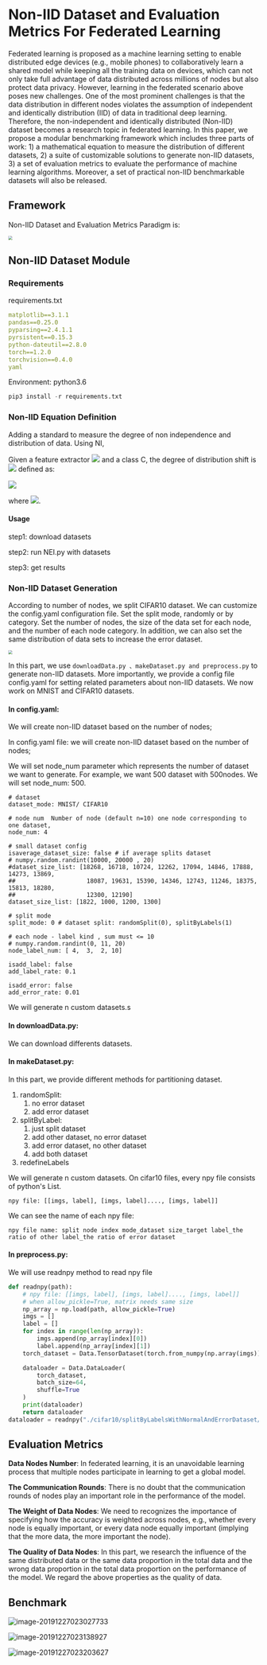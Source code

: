 # Non-IID Dataset and Evaluation Metrics For Federated Learning

Federated learning is proposed as a machine learning setting to enable distributed edge devices (e.g., mobile phones) to collaboratively learn a shared model while keeping all the training data on devices, which can not only take full advantage of data distributed across millions of nodes but also protect data privacy. However, learning in the federated scenario above poses new challenges. One of the most prominent challenges is that the data distribution in different nodes violates the assumption of independent and identically distribution (IID) of data in traditional deep learning. Therefore, the non-independent and identically distributed (Non-IID) dataset becomes a research topic in federated learning. In this paper, we propose a modular benchmarking framework which includes three parts of work: 1) a mathematical equation to measure the distribution of different datasets, 2) a suite of customizable solutions to generate non-IID datasets, 3) a set of evaluation metrics to evaluate the performance of machine learning algorithms. Moreover, a set of practical non-IID benchmarkable datasets will also be released.

## Framework

Non-IID Dataset and Evaluation Metrics Paradigm is: 

<img src="./resources/images/structure2.png" style="zoom:50%;" />

## Non-IID Dataset Module

### Requirements

requirements.txt

```yaml
matplotlib==3.1.1
pandas==0.25.0
pyparsing==2.4.1.1
pyrsistent==0.15.3
python-dateutil==2.8.0
torch==1.2.0
torchvision==0.4.0
yaml
```

Environment: python3.6

```python
pip3 install -r requirements.txt
```

### Non-IID Equation Definition

Adding a standard to measure the degree of non independence and distribution of data. Using NI,

Given a feature extractor ![](https://latex.codecogs.com/svg.latex?g_{\varphi}(\cdot)) and a class C, the degree of distribution shift is ![](https://latex.codecogs.com/svg.latex?D_{test}^{C})   deﬁned as:

![](https://latex.codecogs.com/svg.latex?NEI(C)=\left\|\frac{\overline{En\left(X_{\text{i}}^{C}\right)}-\overline{En\left(X_{\text{j}}^{C}\right)}}{\sigma\left(En\left(X^{C}\right)\right)}\right\|_{2})

where ![](https://latex.codecogs.com/svg.latex?X^{C}=X_{i}^{C}%20\cup%20X_{j}^{C}).

#### Usage

step1: download datasets

step2: run NEI.py with datasets

step3: get results

### Non-IID Dataset Generation

According to number of nodes, we split CIFAR10 dataset. We can customize the config.yaml configuration file. Set the split mode, randomly or by category. Set the number of nodes, the size of the data set for each node, and the number of each node category. 
In addition, we can also set the same distribution of data sets to increase the error dataset.

<img src="./resources/images/datageneration.png" style="zoom:50%;" />

In this part, we use `downloadData.py 、makeDataset.py and preprocess.py` to generate non-IID datasets. More importantly, we provide a config file config.yaml for setting related parameters about non-IID datasets. We now work on MNIST and CIFAR10 datasets.

#### In config.yaml:

We will create non-IID dataset based on the number of nodes;

In config.yaml file: we will create non-IID dataset based on the number of nodes;

We will set  node_num  parameter which represents the number of dataset we want to generate. For example, we want 500 dataset with 500nodes. We will set node_num: 500.

```
# dataset
dataset_mode: MNIST/ CIFAR10

# node num  Number of node (default n=10) one node corresponding to one dataset,
node_num: 4

# small dataset config
isaverage_dataset_size: false # if average splits dataset
# numpy.random.randint(10000, 20000 , 20)
#dataset_size_list: [18268, 16718, 10724, 12262, 17094, 14846, 17888, 14273, 13869,
##                    18087, 19631, 15390, 14346, 12743, 11246, 18375, 15813, 18280,
##                    12300, 12190]
dataset_size_list: [1822, 1000, 1200, 1300]

# split mode
split_mode: 0 # dataset split: randomSplit(0), splitByLabels(1)

# each node - label kind , sum must <= 10
# numpy.random.randint(0, 11, 20)
node_label_num: [ 4,  3,  2, 10]

isadd_label: false
add_label_rate: 0.1

isadd_error: false
add_error_rate: 0.01
```

We will generate n custom datasets.s

#### In downloadData.py:

We can download differents datasets.

#### In makeDataset.py:

In this part, we provide different methods for partitioning dataset.

1. randomSplit: 
    1) no error dataset 
    2) add error dataset
2. splitByLabel: 
    1. just split dataset
    2. add other dataset, no error dataset
    3. add error dataset, no other dataset 
    4. add both dataset
3. redefineLabels

We will generate n custom datasets.
On cifar10 files, every npy file consists of python's List.

```
npy file: [[imgs, label], [imgs, label]...., [imgs, label]]
```

We can see the name of each npy file:

```
npy file name: split node index mode_dataset size_target label_the ratio of other label_the ratio of error dataset
```

#### In preprocess.py:

We will use readnpy method to read npy file

```python
def readnpy(path):
    # npy file: [[imgs, label], [imgs, label]...., [imgs, label]]
    # when allow_pickle=True, matrix needs same size
    np_array = np.load(path, allow_pickle=True)
    imgs = []
    label = []
    for index in range(len(np_array)):
        imgs.append(np_array[index][0])
        label.append(np_array[index][1])
    torch_dataset = Data.TensorDataset(torch.from_numpy(np.array(imgs)), torch.from_numpy(np.array(label)))

    dataloader = Data.DataLoader(
        torch_dataset,
        batch_size=64,
        shuffle=True
    )
    print(dataloader)
    return dataloader
dataloader = readnpy("./cifar10/splitByLabelsWithNormalAndErrorDataset/SplitByLabels_2222_horseandMore_0.1_0.01.npy")
```

## Evaluation Metrics

**Data Nodes Number**: In federated learning, it is an unavoidable learning process that multiple nodes participate in learning to get a global model.

**The Communication Rounds**:  There is no doubt that the communication rounds of nodes play an important role in the performance of the model. 

**The Weight of Data Nodes**: We need to recognizes the importance of specifying how the accuracy is weighted across nodes, e.g., whether every node is equally important, or every data node equally important (implying that the more data, the more important the node).

**The Quality of Data Nodes**:  In this part, we research the influence of the same distributed data or the same data proportion in the total data and the wrong data proportion in the total data proportion on the performance of the model. We regard the above properties as the quality of data.

## Benchmark

<img src="./resources/images/1.png" alt="image-20191227023027733" />

![image-20191227023138927](./resources/images/2.png)

![image-20191227023203627](./resources/images/3.png)